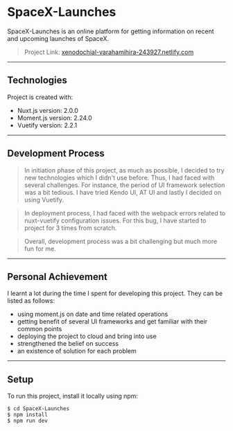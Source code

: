# SpaceX-Launches
SpaceX-Launches is an online platform for getting information on recent and upcoming launches of SpaceX.
> Project Link: [xenodochial-varahamihira-243927.netlify.com](https://xenodochial-varahamihira-243927.netlify.com)

------------------

## Technologies
Project is created with:
* Nuxt.js version: 2.0.0
* Moment.js version: 2.24.0
* Vuetify version: 2.2.1
------------------

## Development Process 
> In initiation phase of this project, as much as possible, I decided to try new technologies which I didn't use before. Thus, I had faced with several challenges. For instance, the period of UI framework selection was a bit tedious. I have tried Kendo UI, AT UI and lastly I decided on using Vuetify. 

> In deployment process, I had faced with the webpack errors related to nuxt-vuetify configuration issues. For this bug, I have started to project for 3 times from scratch.

> Overall, development process was a bit challenging but much more fun for me.
------------------

## Personal Achievement
I learnt a lot during the time I spent for developing this project. They can be listed as follows:

* using moment.js on date and time related operations
* getting benefit of several UI frameworks and get familiar with their common points
* deploying the project to cloud and bring into use
* strengthened the belief on success
* an existence of solution for each problem
------------------


## Setup
To run this project, install it locally using npm:

```
$ cd SpaceX-Launches
$ npm install
$ npm run dev
```

